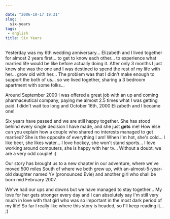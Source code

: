 ```yaml
---

date: "2006-10-17 19:31"
slug: |
  six-years
tags:
 - english
title: Six Years
---
```


Yesterday was my 6th wedding anniversary... Elizabeth and I lived
together for almost 2 years first... to get to know each other... to
experience what married life would be like before actually doing it.
After only 3 months I just knew she was the one and I was destined to
spend the rest of my life with her... grow old with her... The problem
was that I didn't make enough to support the both of us... so we lived
together, sharing a 3 bedroom apartment with some folks...

Around September 2000 I was offered a great job with an up and coming
pharmaceutical company, paying me almost 2.5 times what I was getting
paid. I didn't wait too long and October 16th, 2000 Elizabeth and I
became one!

Six years have passed and we are still happy together. She has stood
behind every single decision I have made, and she just **gets** me! How
else can you explain how a couple who shared no interests managed to get
married? She is the opposite of everything I am! When I'm hot, she's
cold... I like beer, she likes water... I love hockey, she won't stand
sports... I love working around computers, she is happy with her tv...
Without a doubt, we are a very odd couple! :)

Our story has brought us to a new chapter in our adventure, where we've
moved 500 miles South of where we both grew up, with
an-almost-5-year-old daughter named Yv (pronounced Evie) and another
girl who shall be born mid February 2007.

We've had our ups and downs but we have managed to stay together... My
love for her gets stronger every day and I can absolutely say I'm still
very much in love with that girl who was so important in the most dark
period of my life! So far I really like where this story is headed, so
I'll keep reading it... ;)
